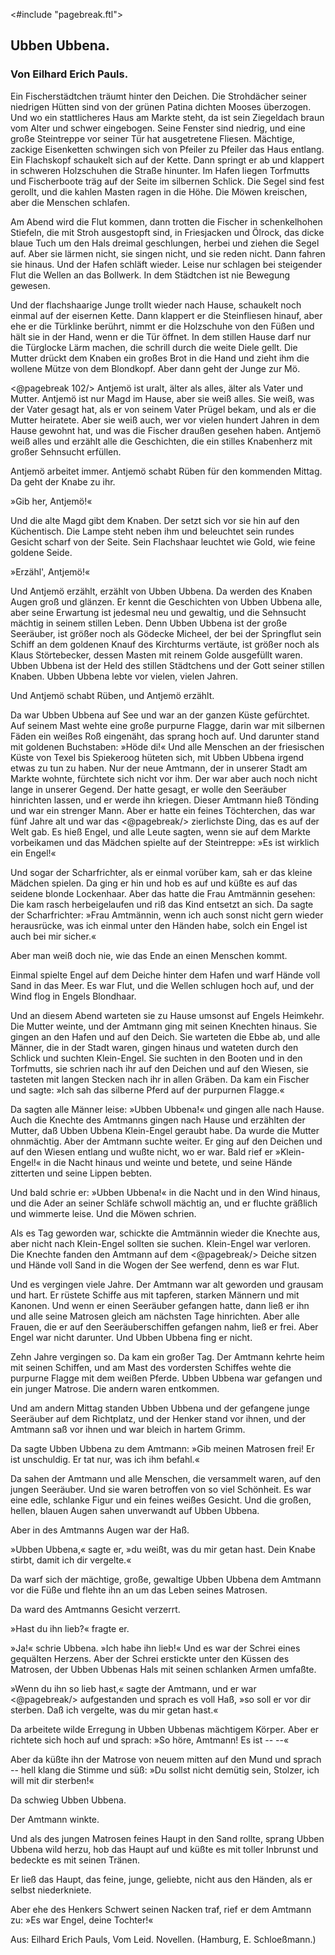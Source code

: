 <#include "pagebreak.ftl">
<h2>Ubben Ubbena.</h2>

<h3>Von Eilhard Erich Pauls.</h3>

Ein Fischerstädtchen träumt hinter den Deichen. Die Strohdächer
seiner niedrigen Hütten sind von der grünen Patina dichten
Mooses überzogen. Und wo ein stattlicheres Haus am Markte steht,
da ist sein Ziegeldach braun vom Alter und schwer eingebogen.
Seine Fenster sind niedrig, und eine große Steintreppe vor seiner
Tür hat ausgetretene Fliesen. Mächtige, zackige Eisenketten schwingen
sich von Pfeiler zu Pfeiler das Haus entlang. Ein Flachskopf
schaukelt sich auf der Kette. Dann springt er ab und klappert in
schweren Holzschuhen die Straße hinunter. Im Hafen liegen Torfmutts
und Fischerboote träg auf der Seite im silbernen Schlick.
Die Segel sind fest gerollt, und die kahlen Masten ragen in die
Höhe. Die Möwen kreischen, aber die Menschen schlafen.

Am Abend wird die Flut kommen, dann trotten die Fischer
in schenkelhohen Stiefeln, die mit Stroh ausgestopft sind, in Friesjacken
und Ölrock, das dicke blaue Tuch um den Hals dreimal geschlungen,
herbei und ziehen die Segel auf. Aber sie lärmen nicht,
sie singen nicht, und sie reden nicht. Dann fahren sie hinaus. Und
der Hafen schläft wieder. Leise nur schlagen bei steigender Flut
die Wellen an das Bollwerk. In dem Städtchen ist nie Bewegung
gewesen.

Und der flachshaarige Junge trollt wieder nach Hause, schaukelt
noch einmal auf der eisernen Kette. Dann klappert er die Steinfliesen
hinauf, aber ehe er die Türklinke berührt, nimmt er die Holzschuhe
von den Füßen und hält sie in der Hand, wenn er die Tür
öffnet. In dem stillen Hause darf nur die Türglocke Lärm machen,
die schrill durch die weite Diele gellt. Die Mutter drückt dem Knaben
ein großes Brot in die Hand und zieht ihm die wollene Mütze von
dem Blondkopf. Aber dann geht der Junge zur Mö.
 
\<@pagebreak 102/>
Antjemö ist uralt, älter als alles, älter als Vater und Mutter.
Antjemö ist nur Magd im Hause, aber sie weiß alles. Sie weiß,
was der Vater gesagt hat, als er von seinem Vater Prügel bekam,
und als er die Mutter heiratete. Aber sie weiß auch, wer vor
vielen hundert Jahren in dem Hause gewohnt hat, und was die
Fischer draußen gesehen haben. Antjemö weiß alles und erzählt
alle die Geschichten, die ein stilles Knabenherz mit großer Sehnsucht
erfüllen.

Antjemö arbeitet immer. Antjemö schabt Rüben für den kommenden
Mittag. Da geht der Knabe zu ihr.

»Gib her, Antjemö!«

Und die alte Magd gibt dem Knaben. Der setzt sich vor sie
hin auf den Küchentisch. Die Lampe steht neben ihm und beleuchtet
sein rundes Gesicht scharf von der Seite. Sein Flachshaar leuchtet
wie Gold, wie feine goldene Seide.

»Erzähl', Antjemö!«

Und Antjemö erzählt, erzählt von Ubben Ubbena. Da werden
des Knaben Augen groß und glänzen. Er kennt die Geschichten
von Ubben Ubbena alle, aber seine Erwartung ist jedesmal neu und
gewaltig, und die Sehnsucht mächtig in seinem stillen Leben. Denn
Ubben Ubbena ist der große Seeräuber, ist größer noch als Gödecke
Micheel, der bei der Springflut sein Schiff an dem goldenen Knauf
des Kirchturms vertäute, ist größer noch als Klaus Störtebecker,
dessen Masten mit reinem Golde ausgefüllt waren. Ubben Ubbena
ist der Held des stillen Städtchens und der Gott seiner stillen Knaben.
Ubben Ubbena lebte vor vielen, vielen Jahren.

Und Antjemö schabt Rüben, und Antjemö erzählt.

Da war Ubben Ubbena auf See und war an der ganzen
Küste gefürchtet. Auf seinem Mast wehte eine große purpurne Flagge,
darin war mit silbernen Fäden ein weißes Roß eingenäht, das
sprang hoch auf. Und darunter stand mit goldenen Buchstaben:
»Höde di!« Und alle Menschen an der friesischen Küste von Texel
bis Spiekeroog hüteten sich, mit Ubben Ubbena irgend etwas zu
tun zu haben. Nur der neue Amtmann, der in unserer Stadt am
Markte wohnte, fürchtete sich nicht vor ihm. Der war aber auch
noch nicht lange in unserer Gegend. Der hatte gesagt, er wolle den
Seeräuber hinrichten lassen, und er werde ihn kriegen. Dieser Amtmann
hieß Tönding und war ein strenger Mann. Aber er hatte
ein feines Töchterchen, das war fünf Jahre alt und war das
\<@pagebreak/>
zierlichste Ding, das es auf der Welt gab. Es hieß Engel, und alle
Leute sagten, wenn sie auf dem Markte vorbeikamen und das Mädchen
spielte auf der Steintreppe: »Es ist wirklich ein Engel!«

Und sogar der Scharfrichter, als er einmal vorüber kam, sah
er das kleine Mädchen spielen. Da ging er hin und hob es auf
und küßte es auf das seidene blonde Lockenhaar. Aber das hatte
die Frau Amtmännin gesehen: Die kam rasch herbeigelaufen und
riß das Kind entsetzt an sich. Da sagte der Scharfrichter: »Frau
Amtmännin, wenn ich auch sonst nicht gern wieder herausrücke,
was ich einmal unter den Händen habe, solch ein Engel ist auch
bei mir sicher.«

Aber man weiß doch nie, wie das Ende an einen Menschen
kommt.

Einmal spielte Engel auf dem Deiche hinter dem Hafen und
warf Hände voll Sand in das Meer. Es war Flut, und die Wellen
schlugen hoch auf, und der Wind flog in Engels Blondhaar.

Und an diesem Abend warteten sie zu Hause umsonst auf Engels
Heimkehr. Die Mutter weinte, und der Amtmann ging mit seinen
Knechten hinaus. Sie gingen an den Hafen und auf den Deich.
Sie warteten die Ebbe ab, und alle Männer, die in der Stadt
waren, gingen hinaus und wateten durch den Schlick und suchten
Klein-Engel. Sie suchten in den Booten und in den Torfmutts,
sie schrien nach ihr auf den Deichen und auf den Wiesen, sie tasteten
mit langen Stecken nach ihr in allen Gräben. Da kam ein Fischer
und sagte: »Ich sah das silberne Pferd auf der purpurnen Flagge.«

Da sagten alle Männer leise: »Ubben Ubbena!« und gingen
alle nach Hause. Auch die Knechte des Amtmanns gingen nach Hause
und erzählten der Mutter, daß Ubben Ubbena Klein-Engel geraubt
habe. Da wurde die Mutter ohnmächtig. Aber der Amtmann
suchte weiter. Er ging auf den Deichen und auf den Wiesen entlang
und wußte nicht, wo er war. Bald rief er »Klein-Engel!«
in die Nacht hinaus und weinte und betete, und seine Hände zitterten
und seine Lippen bebten.

Und bald schrie er: »Ubben Ubbena!« in die Nacht und in den
Wind hinaus, und die Ader an seiner Schläfe schwoll mächtig an,
und er fluchte gräßlich und wimmerte leise. Und die Möwen schrien.

Als es Tag geworden war, schickte die Amtmännin wieder die
Knechte aus, aber nicht nach Klein-Engel sollten sie suchen. Klein-Engel 
war verloren. Die Knechte fanden den Amtmann auf dem 
\<@pagebreak/>
Deiche sitzen und Hände voll Sand in die Wogen der See werfend,
denn es war Flut.

Und es vergingen viele Jahre. Der Amtmann war alt geworden
und grausam und hart. Er rüstete Schiffe aus mit tapferen,
starken Männern und mit Kanonen. Und wenn er einen Seeräuber
gefangen hatte, dann ließ er ihn und alle seine Matrosen gleich
am nächsten Tage hinrichten.  Aber alle Frauen, die er auf den
Seeräuberschiffen gefangen nahm, ließ er frei. Aber Engel war
nicht darunter. Und Ubben Ubbena fing er nicht.

Zehn Jahre vergingen so. Da kam ein großer Tag. Der Amtmann
kehrte heim mit seinen Schiffen, und am Mast des vordersten
Schiffes wehte die purpurne Flagge mit dem weißen Pferde. Ubben
Ubbena war gefangen und ein junger Matrose. Die andern waren
entkommen.

Und am andern Mittag standen Ubben Ubbena und der gefangene
junge Seeräuber auf dem Richtplatz, und der Henker stand
vor ihnen, und der Amtmann saß vor ihnen und war bleich in
hartem Grimm.

Da sagte Ubben Ubbena zu dem Amtmann: »Gib meinen Matrosen
frei! Er ist unschuldig. Er tat nur, was ich ihm befahl.«

Da sahen der Amtmann und alle Menschen, die versammelt
waren, auf den jungen Seeräuber. Und sie waren betroffen von
so viel Schönheit. Es war eine edle, schlanke Figur und ein feines
weißes Gesicht. Und die großen, hellen, blauen Augen sahen unverwandt
auf Ubben Ubbena.

Aber in des Amtmanns Augen war der Haß.

»Ubben Ubbena,« sagte er, »du weißt, was du mir getan hast.
Dein Knabe stirbt, damit ich dir vergelte.«

Da warf sich der mächtige, große, gewaltige Ubben Ubbena dem
Amtmann vor die Füße und flehte ihn an um das Leben seines
Matrosen.

Da ward des Amtmanns Gesicht verzerrt.

»Hast du ihn lieb?« fragte er.

»Ja!« schrie Ubbena. »Ich habe ihn lieb!« Und es war der
Schrei eines gequälten Herzens. Aber der Schrei erstickte unter
den Küssen des Matrosen, der Ubben Ubbenas Hals mit seinen
schlanken Armen umfaßte.

»Wenn du ihn so lieb hast,« sagte der Amtmann, und er war 
\<@pagebreak/>
aufgestanden und sprach es voll Haß, »so soll er vor dir sterben.
Daß ich vergelte, was du mir getan hast.«

Da arbeitete wilde Erregung in Ubben Ubbenas mächtigem
Körper. Aber er richtete sich hoch auf und sprach: »So höre, Amtmann!
Es ist -- --«

Aber da küßte ihn der Matrose von neuem mitten auf den
Mund und sprach -- hell klang die Stimme und süß: »Du sollst
nicht demütig sein, Stolzer, ich will mit dir sterben!«

Da schwieg Ubben Ubbena.

Der Amtmann winkte.

Und als des jungen Matrosen feines Haupt in den Sand rollte,
sprang Ubben Ubbena wild herzu, hob das Haupt auf und küßte
es mit toller Inbrunst und bedeckte es mit seinen Tränen.

Er ließ das Haupt, das feine, junge, geliebte, nicht aus den
Händen, als er selbst niederkniete.

Aber ehe des Henkers Schwert seinen Nacken traf, rief er dem
Amtmann zu: »Es war Engel, deine Tochter!«

<div class="source pre">Aus: Eilhard Erich Pauls, Vom Leid. Novellen.
(Hamburg, E. Schloeßmann.)</div>

